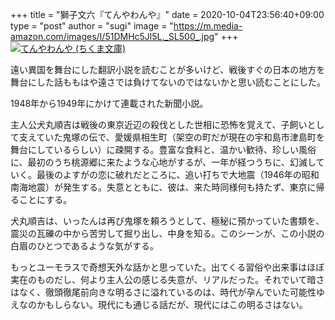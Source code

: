 +++
title = "獅子文六『てんやわんや』"
date = 2020-10-04T23:56:40+09:00
type = "post"
author = "sugi"
image = "https://m.media-amazon.com/images/I/51DMHc5Jl5L._SL500_.jpg"
+++
<a href="https://www.amazon.co.jp/dp/B01JA1LLBQ/?tag=chezsugi-22" target="_blank"><img src="https://m.media-amazon.com/images/I/51DMHc5Jl5L._SL500_.jpg" alt="てんやわんや (ちくま文庫)" class="alignleft" /></a>

遠い異国を舞台にした翻訳小説を読むことが多いけど、戦後すぐの日本の地方を舞台にした話ももはや遠さでは負けてないのではないかと思い読むことにした。

1948年から1949年にかけて連載された新聞小説。

主人公犬丸順吉は戦後の東京近辺の殺伐とした世相に恐怖を覚えて、子飼いとして支えていた鬼塚の伝で、愛媛県相生町（架空の町だが現在の宇和島市津島町を舞台にしているらしい）に疎開する。豊富な食料と、温かい歓待、珍しい風俗に、最初のうち桃源郷に来たような心地がするが、一年が経つうちに、幻滅していく。最後のよすがの恋に破れだところに、追い打ちで大地震（1946年の昭和南海地震）が発生する。失意とともに、彼は、来た時同様何も持たず、東京に帰ることにする。

犬丸順吉は、いったんは再び鬼塚を頼ろうとして、極秘に預かっていた書類を、震災の瓦礫の中から苦労して掘り出し、中身を知る。このシーンが、この小説の白眉のひとつであるような気がする。

もっとユーモラスで奇想天外な話かと思っていた。出てくる習俗や出来事はほぼ実在のものだし、何より主人公の感じる失意が、リアルだった。それでいて暗さはなく、徹頭徹尾前向きな明るさに溢れているのは、時代が孕んでいた可能性ゆえなのかもしらない。現代にも通じる話だが、現代にはこの明るさはない。
